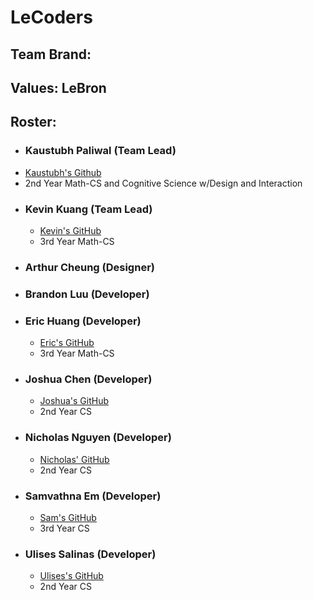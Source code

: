 # LeCoders

## Team Brand:

## Values: LeBron

## Roster:
- ### Kaustubh Paliwal (Team Lead)
- [Kaustubh's Github](https://github.com/KaustubhPaliwal)
- 2nd Year Math-CS and Cognitive Science w/Design and Interaction
- ### Kevin Kuang (Team Lead)
  - [Kevin's GitHub](https://github.com/kevku)
  - 3rd Year Math-CS
- ### Arthur Cheung (Designer)
- ### Brandon Luu (Developer)
- ### Eric Huang (Developer)
  - [Eric's GitHub](https://github.com/erhuang623)
  - 3rd Year Math-CS
- ### Joshua Chen (Developer)
  - [Joshua's GitHub](https://github.com/jochshen)
  -   2nd Year CS
- ### Nicholas Nguyen (Developer)
  - [Nicholas' GitHub](https://github.com/nicholas-ngyn)
  - 2nd Year CS
- ### Samvathna Em (Developer)
  - [Sam's GitHub](https://github.com/SamvathnaEm)
  - 3rd Year CS
- ### Ulises Salinas (Developer)
  - [Ulises's GitHub](https://github.com/ulises0516)
  - 2nd Year CS
